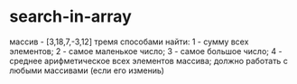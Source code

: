 # search-in-array
массив - [3,18,7,-3,12] тремя способами найти: 1 - сумму всех элементов; 2 - самое маленькое число; 3 - самое большое число; 4 - среднее арифметическое всех элементов массива; должно работать с любыми массивами (если его измениь)
